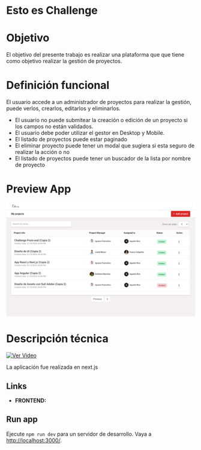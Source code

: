 # Esto es Challenge

# Objetivo

El objetivo del presente trabajo es realizar una plataforma que que tiene como objetivo realizar la gestión de proyectos.

# Definición funcional

El usuario accede a un administrador de proyectos para realizar la gestión, puede verlos, crearlos, editarlos y eliminarlos.

- El usuario no puede submitear la creación o edición de un proyecto si los campos no están validados.
- El usuario debe poder utilizar el gestor en Desktop y Mobile.
- El listado de proyectos puede estar paginado
- El eliminar proyecto puede tener un modal que sugiera si esta seguro de realizar la acción o no
- El listado de proyectos puede tener un buscador de la lista por nombre de proyecto

# Preview App

![Preview](https://github.com/AgustinNRios/EstoEs-Challenge-front-Agustin-Rios/raw/master/previewEstoEs.PNG)

# **Descripción técnica**

[![Ver Video](https://drive.google.com/file/d/1n3niR0OVExXcfiuHtxc8pGKg0xIxx-CJ/view?usp=sharing)](https://drive.google.com/file/d/1GA5H6rl--Nk9VqFyB_VHgPfSWNWG9pHv/view?usp=drive_link)


La aplicación fue realizada en next.js

## Links

- **FRONTEND:**  []()

## Run app

Ejecute `npm run dev` para un servidor de desarrollo. Vaya a [http://localhost:3000/](http://localhost:3000/).
